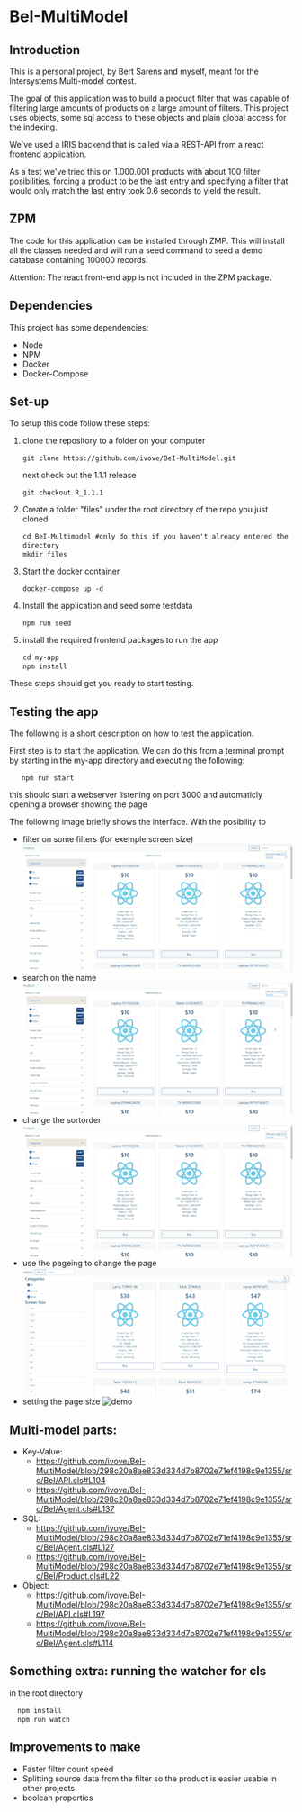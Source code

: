 # BeI-MultiModel
## Introduction
This is a personal project, by Bert Sarens and myself, meant for the Intersystems Multi-model contest.

The goal of this application was to build a product filter that was capable of filtering large amounts of products on a large amount of filters.
This project uses objects, some sql access to these objects and plain global access for the indexing.

We've used a IRIS backend that is called via a REST-API from a react frontend application.

As a test we've tried this on 1.000.001 products with about 100 filter posibilities.
forcing a product to be the last entry and specifying a filter that would only match the last entry took 0.6 seconds to yield the result.

## ZPM  
The code for this application can be installed through ZMP. This will install all the classes needed and will run a seed command to seed a demo database containing 100000 records.

Attention: The react front-end app is not included in the ZPM package.

## Dependencies
This project has some dependencies:
   * Node
   * NPM
   * Docker
   * Docker-Compose  

## Set-up
To setup this code follow these steps:
1. clone the repository to a folder on your computer
   ``` 
   git clone https://github.com/ivove/BeI-MultiModel.git
   ```
   next check out the 1.1.1 release
   ```
   git checkout R_1.1.1
   ```
2. Create a folder "files" under the root directory of the repo you just cloned 
   ``` 
   cd BeI-Multimodel #only do this if you haven't already entered the directory
   mkdir files
   ```
3. Start the docker container
   ``` 
   docker-compose up -d
   ```
4. Install the application and seed some testdata
   ``` 
   npm run seed
   ```
5. install the required frontend packages to run the app
   ```
   cd my-app
   npm install
   ```

These steps should get you ready to start testing.

## Testing the app
The following is a short description on how to test the application.

First step is to start the application. We can do this from a terminal prompt by starting in the my-app directory and executing the following:
```
   npm run start
```
this should start a webserver listening on port 3000 and automaticly opening a browser showing the page

The following image briefly shows the interface. With the posibility to 
* filter on some filters (for exemple screen size)
   ![demo-filter](https://raw.githubusercontent.com/ivove/BeI-MultiModel/R_1.1.0/images/demo-filter.gif)
* search on the name
   ![demo-search](https://raw.githubusercontent.com/ivove/BeI-MultiModel/R_1.1.0/images/demo-search.gif)   
* change the sortorder
   ![demo-sort](https://raw.githubusercontent.com/ivove/BeI-MultiModel/R_1.1.0/images/demo-sort.gif)
* use the pageing to change the page
   ![demo](https://raw.githubusercontent.com/ivove/BeI-MultiModel/R_1.1.0/images/demo-page.gif)
* setting the page size
   ![demo](https://raw.githubusercontent.com/ivove/BeI-MultiModel/R_1.1.0/images/demo-pagesize.gif)

## Multi-model parts:

* Key-Value:
    - https://github.com/ivove/BeI-MultiModel/blob/298c20a8ae833d334d7b8702e71ef4198c9e1355/src/BeI/API.cls#L104
    - https://github.com/ivove/BeI-MultiModel/blob/298c20a8ae833d334d7b8702e71ef4198c9e1355/src/BeI/Agent.cls#L137
* SQL:
    - https://github.com/ivove/BeI-MultiModel/blob/298c20a8ae833d334d7b8702e71ef4198c9e1355/src/BeI/Agent.cls#L127
    - https://github.com/ivove/BeI-MultiModel/blob/298c20a8ae833d334d7b8702e71ef4198c9e1355/src/BeI/Product.cls#L22
* Object:
    - https://github.com/ivove/BeI-MultiModel/blob/298c20a8ae833d334d7b8702e71ef4198c9e1355/src/BeI/API.cls#L197
    - https://github.com/ivove/BeI-MultiModel/blob/298c20a8ae833d334d7b8702e71ef4198c9e1355/src/BeI/Agent.cls#L114

## Something extra: running the watcher for cls

in the root directory

      npm install
      npm run watch


## Improvements to make

* Faster filter count speed
* Splitting source data from the filter so the product is easier usable in other projects
* boolean properties
